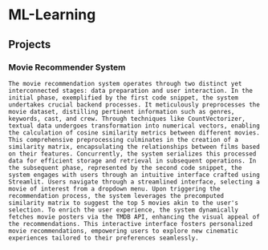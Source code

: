 # ML-Learning

## Projects

### Movie Recommender System

    The movie recommendation system operates through two distinct yet interconnected stages: data preparation and user interaction. In the initial phase, exemplified by the first code snippet, the system undertakes crucial backend processes. It meticulously preprocesses the movie dataset, distilling pertinent information such as genres, keywords, cast, and crew. Through techniques like CountVectorizer, textual data undergoes transformation into numerical vectors, enabling the calculation of cosine similarity metrics between different movies. This comprehensive preprocessing culminates in the creation of a similarity matrix, encapsulating the relationships between films based on their features. Concurrently, the system serializes this processed data for efficient storage and retrieval in subsequent operations. In the subsequent phase, represented by the second code snippet, the system engages with users through an intuitive interface crafted using Streamlit. Users navigate through a streamlined interface, selecting a movie of interest from a dropdown menu. Upon triggering the recommendation process, the system leverages the precomputed similarity matrix to suggest the top 5 movies akin to the user's selection. To enrich the user experience, the system dynamically fetches movie posters via the TMDB API, enhancing the visual appeal of the recommendations. This interactive interface fosters personalized movie recommendations, empowering users to explore new cinematic experiences tailored to their preferences seamlessly.